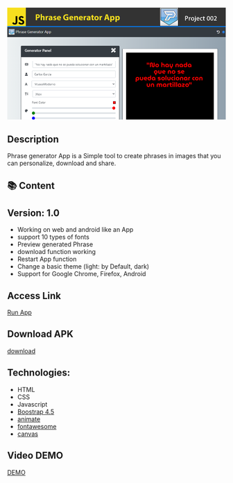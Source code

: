 ![](Top.fw.png)

## Description

Phrase generator App is a Simple tool to create phrases in images that you can personalize, download and share.

## :books: Content

## Version: 1.0

- Working on web and android like an App
- support 10 types of fonts
- Preview generated Phrase
- download function working
- Restart App function
- Change a basic theme (light: by Default, dark)
- Support for Google Chrome, Firefox, Android

## Access Link

[Run App](https://agzsoftsi.github.io/100_JavaScript_projects_Challenge/002_Project3_Phrase_Generator/index.html)

## Download APK

[download](https://drive.google.com/file/d/1oGjZ3-wjAtifu6MBrRueWwPZlXJh0zLd/view?usp=sharing)

## Technologies:

- HTML
- CSS
- Javascript
- [Boostrap 4.5](https://getbootstrap.com/docs/4.5/getting-started/introduction/)
- [animate](https://animate.style/)
- [fontawesome](https://fontawesome.com/)
- [canvas](https://developer.mozilla.org/en-US/docs/Web/API/Canvas_API/Tutorial)

## Video DEMO

[DEMO](https://youtu.be/vMhUC1angr0)